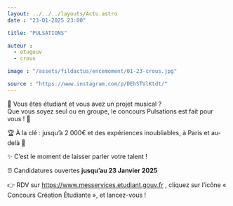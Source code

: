 ```yaml
---
layout: ../../../layouts/Actu.astro
date : "23-01-2025 23:00"

title: "PULSATIONS"

auteur :
  - etugouv
  - crous

image : "/assets/fildactus/encemoment/01-23-crous.jpg"

source : "https://www.instagram.com/p/DEhSTVlKtdt/"
---
```


🎵 Vous êtes étudiant et vous avez un projet musical ?  
Que vous soyez seul ou en groupe, le concours Pulsations est fait pour vous ! 🎤

🏆 À la clé : jusqu’à 2 000€ et des expériences inoubliables, à Paris et au-delà 🌟

✨ C’est le moment de laisser parler votre talent !

⏰ Candidatures ouvertes __jusqu’au 23 Janvier 2025__

👉 RDV sur https://www.messervices.etudiant.gouv.fr , cliquez sur l’icône « Concours Création Étudiante », et lancez-vous !